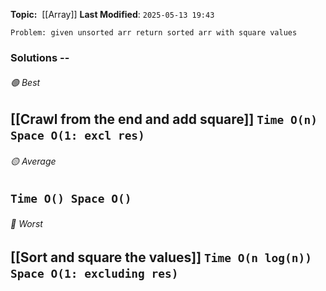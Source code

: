 **Topic:**  [[Array]]
**Last Modified**:  `2025-05-13 19:43`

`Problem: given unsorted arr return sorted arr with square values`

### Solutions -- 

###### 🟢 Best
 [[Crawl from the end and add square]] `Time O(n) Space O(1: excl res)` 
----------------------------------------------------------------------------------------------
###### 🟡 Average
 `Time O() Space O()` 
----------------------------------------------------------------------------------------------
###### 🔴 Worst
 [[Sort and square the values]] `Time O(n log(n)) Space O(1: excluding res)` 
----------------------------------------------------------------------------------------------

